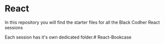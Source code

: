 # React

In this repository you will find the starter files for all the Black Codher React sessions

Each session has it's own dedicated folder.# React-Bookcase
